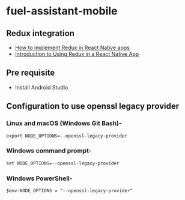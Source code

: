 # fuel-assistant-mobile

## Redux integration

- [How to implement Redux in React Native apps](https://enappd.com/blog/redux-in-react-native-app/92/)
- [Introduction to Using Redux in a React Native App](https://www.digitalocean.com/community/tutorials/react-react-native-redux)

## Pre requisite

- Install Android Studio

## Configuration to use openssl legacy provider

### Linux and macOS (Windows Git Bash)-

```Shell
export NODE_OPTIONS=--openssl-legacy-provider
```

###  Windows command prompt-

```Shell
set NODE_OPTIONS=--openssl-legacy-provider
```

### Windows PowerShell-

```Shell
$env:NODE_OPTIONS = "--openssl-legacy-provider"
```
